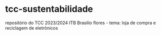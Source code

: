 # tcc-sustentabilidade
repositório do TCC 2023/2024 ITB Brasilio flores - tema: loja de compra e reciclagem de eletrônicos
